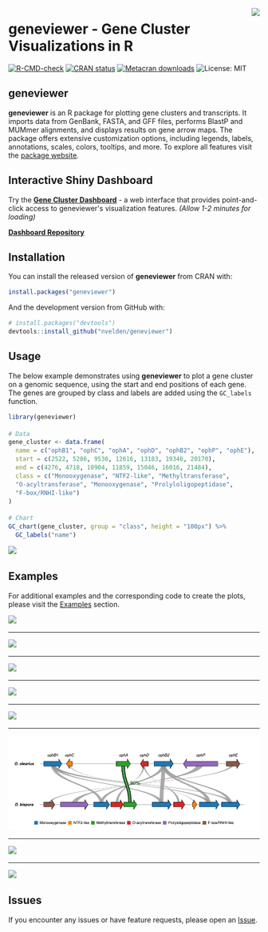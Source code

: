 <p align="center">
  <img src="man/figures/logo.png" class="pkgdown-hide" height="150px" align="right">
  <h1><strong>geneviewer</strong> - Gene Cluster Visualizations in R</h1>
</p>

<!-- badges: start -->

[![R-CMD-check](https://github.com/nvelden/geneviewer/workflows/R-CMD-check/badge.svg)](https://github.com/nvelden/geneviewer/actions) [![CRAN status](https://www.r-pkg.org/badges/version/geneviewer)](https://CRAN.R-project.org/package=geneviewer) [![Metacran downloads](https://cranlogs.r-pkg.org/badges/grand-total/geneviewer)](https://cran.r-project.org/package=geneviewer) ![License: MIT](https://img.shields.io/badge/License-MIT-yellow.svg)

<!-- badges: end -->

## geneviewer

**geneviewer** is an R package for plotting gene clusters and transcripts. It imports data from GenBank, FASTA, and GFF files, performs BlastP and MUMmer alignments, and displays results on gene arrow maps. The package offers extensive customization options, including legends, labels, annotations, scales, colors, tooltips, and more. To explore all features visit the [package website](https://nvelden.github.io/geneviewer/articles/geneviewer.html).

## Interactive Shiny Dashboard

Try the **[Gene Cluster Dashboard](https://nvelden.github.io/geneviewer-shinylive/)** - a web interface that provides point-and-click access to geneviewer's visualization features. *(Allow 1-2 minutes for loading)*

**[Dashboard Repository](https://github.com/nvelden/geneviewer-shinylive)**



## Installation

You can install the released version of **geneviewer** from CRAN with:

```r
install.packages("geneviewer")
```

And the development version from GitHub with: 

``` r
# install.packages("devtools")
devtools::install_github("nvelden/geneviewer")
```

## Usage

The below example demonstrates using **geneviewer** to plot a gene cluster on a genomic sequence, using the start and end positions of each gene. The genes are grouped by class and labels are added using the `GC_labels` function.

``` r
library(geneviewer)

# Data
gene_cluster <- data.frame(
  name = c("ophB1", "ophC", "ophA", "ophD", "ophB2", "ophP", "ophE"),
  start = c(2522, 5286, 9536, 12616, 13183, 19346, 20170),
  end = c(4276, 4718, 10904, 11859, 15046, 16016, 21484),
  class = c("Monooxygenase", "NTF2-like", "Methyltransferase", 
  "O-acyltransferase", "Monooxygenase", "Prolyloligopeptidase", 
  "F-box/RNHI-like")
)

# Chart
GC_chart(gene_cluster, group = "class", height = "100px") %>%
  GC_labels("name")
```

<img src="man/figures/ophA_gene_cluster.png"/>

## Examples

For additional examples and the corresponding code to create the plots, please visit the [Examples](https://nvelden.github.io/geneviewer/articles/Examples.html) section.

<img src="man/figures/erythromycin_BlastP.png"/>

<hr>

<img src="man/figures/BRCA1_splice_variants.png"/>

<hr>

<img src="man/figures/MUMmer.png"/>

<hr>

<img src="man/figures/erythromycin_link.png"/>

<hr>

<img src="man/figures/ophA_clusters.png"/>

<hr>

<img src="man/figures/ophA_gene_links.png"/>

<hr>

<img src="man/figures/erythromycin_cluster.png"/>

<hr>

<img src="man/figures/human_hox_genes.png"/>

## Issues

If you encounter any issues or have feature requests, please open an [Issue](https://github.com/nvelden/geneviewer/issues).
